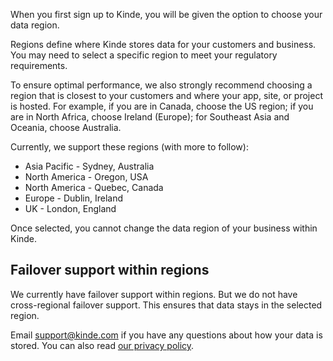 
When you first sign up to Kinde, you will be given the option to choose your data region.

Regions define where Kinde stores data for your customers and business. You may need to select a specific region to meet your regulatory requirements.

To ensure optimal performance, we also strongly recommend choosing a region that is closest to your customers and where your app, site, or project is hosted. For example, if you are in Canada, choose the US region; if you are in North Africa, choose Ireland (Europe); for Southeast Asia and Oceania, choose Australia.

Currently, we support these regions (with more to follow):

- Asia Pacific - Sydney, Australia
- North America - Oregon, USA
- North America - Quebec, Canada
- Europe - Dublin, Ireland
- UK - London, England

Once selected, you cannot change the data region of your business within Kinde.

## Failover support within regions

We currently have failover support within regions. But we do not have cross-regional failover support. This ensures that data stays in the selected region.

Email [support@kinde.com](mailto:support@kinde.com) if you have any questions about how your data is stored. You can also read [our privacy policy](/trust-center/privacy-and-compliance/privacy-policy/).
